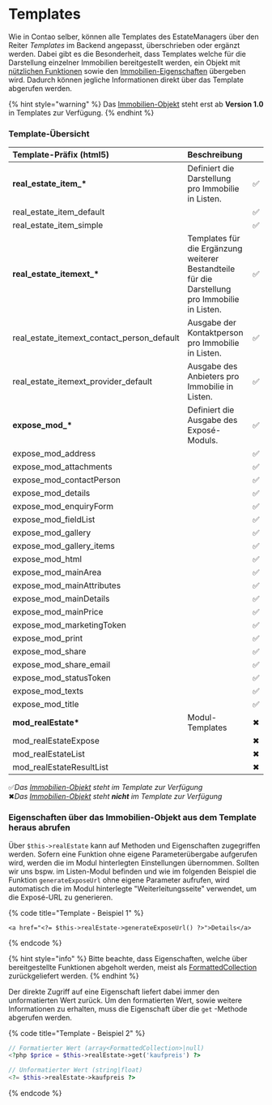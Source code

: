 # Templates

Wie in Contao selber, können alle Templates des EstateManagers über den Reiter _Templates_ im Backend angepasst, überschrieben oder ergänzt werden. Dabei gibt es die Besonderheit, dass Templates welche für die Darstellung einzelner Immobilien bereitgestellt werden, ein Objekt mit [nützlichen Funktionen](immobilien-eigenschaften/immobilien-objekt.md) sowie den [Immobilien-Eigenschaften](immobilien-eigenschaften/) übergeben wird. Dadurch können jegliche Informationen direkt über das Template abgerufen werden.

{% hint style="warning" %}
Das [Immobilien-Objekt](immobilien-eigenschaften/immobilien-objekt.md) steht erst ab **Version 1.0** in Templates zur Verfügung.
{% endhint %}

### Template-Übersicht

| Template-Präfix \(html5\) | Beschreibung |   |
| :--- | :--- | ---: |
| **real\_estate\_item\_\*** | Definiert die Darstellung pro Immobilie in Listen. | ✅ |
| real\_estate\_item\_default |  | ✅ |
| real\_estate\_item\_simple |  | ✅ |
| **real\_estate\_itemext\_\*** | Templates für die Ergänzung weiterer Bestandteile für die Darstellung pro Immobilie in Listen. | ✅ |
| real\_estate\_itemext\_contact\_person\_default | Ausgabe der Kontaktperson pro Immobilie in Listen. | ✅ |
| real\_estate\_itemext\_provider\_default | Ausgabe des Anbieters pro Immobilie in Listen. | ✅ |
| **expose\_mod\_\*** | Definiert die Ausgabe des Exposé-Moduls. | ✅ |
| expose\_mod\_address |  | ✅ |
| expose\_mod\_attachments |  | ✅ |
| expose\_mod\_contactPerson |  | ✅ |
| expose\_mod\_details |  | ✅ |
| expose\_mod\_enquiryForm |  | ✅ |
| expose\_mod\_fieldList |  | ✅ |
| expose\_mod\_gallery |  | ✅ |
| expose\_mod\_gallery\_items |  | ✅ |
| expose\_mod\_html |  | ✅ |
| expose\_mod\_mainArea |  | ✅ |
| expose\_mod\_mainAttributes |  | ✅ |
| expose\_mod\_mainDetails |  | ✅ |
| expose\_mod\_mainPrice |  | ✅ |
| expose\_mod\_marketingToken |  | ✅ |
| expose\_mod\_print |  | ✅ |
| expose\_mod\_share |  | ✅ |
| expose\_mod\_share\_email |  | ✅ |
| expose\_mod\_statusToken |  | ✅ |
| expose\_mod\_texts |  | ✅ |
| expose\_mod\_title |  | ✅ |
| **mod\_realEstate\*** | Modul-Templates | ✖  |
| mod\_realEstateExpose |  | ✖ |
| mod\_realEstateList |  | ✖ |
| mod\_realEstateResultList |  | ✖ |

✅_Das_ [_Immobilien-Objekt_](immobilien-eigenschaften/immobilien-objekt.md) _steht im Template zur Verfügung_  
✖_Das_ [_Immobilien-Objekt_](immobilien-eigenschaften/immobilien-objekt.md) _steht **nicht** im Template zur Verfügung_

### Eigenschaften über das Immobilien-Objekt aus dem Template heraus abrufen

Über `$this->realEstate` kann auf Methoden und Eigenschaften zugegriffen werden. Sofern eine Funktion ohne eigene Parameterübergabe aufgerufen wird, werden die im Modul hinterlegten Einstellungen übernommen. Sollten wir uns bspw. im Listen-Modul befinden und wie im folgenden Beispiel die Funktion `generateExposeUrl` ohne eigene Parameter aufrufen, wird automatisch die im Modul hinterlegte "Weiterleitungsseite" verwendet, um die Exposé-URL zu generieren.

{% code title="Template - Beispiel 1" %}
```markup
<a href="<?= $this->realEstate->generateExposeUrl() ?>">Details</a>
```
{% endcode %}

{% hint style="info" %}
Bitte beachte, dass Eigenschaften, welche über bereitgestellte Funktionen abgeholt werden, meist als [FormattedCollection](immobilien-eigenschaften/formattedcollection.md) zurückgeliefert werden.
{% endhint %}

Der direkte Zugriff auf eine Eigenschaft liefert dabei immer den unformatierten Wert zurück. Um den formatierten Wert, sowie weitere Informationen zu erhalten, muss die Eigenschaft über die `get` -Methode abgerufen werden.

{% code title="Template - Beispiel 2" %}
```php
// Formatierter Wert (array<FormattedCollection>|null)
<?php $price = $this->realEstate->get('kaufpreis') ?> 

// Unformatierter Wert (string|float)
<?= $this->realEstate->kaufpreis ?>
```
{% endcode %}

